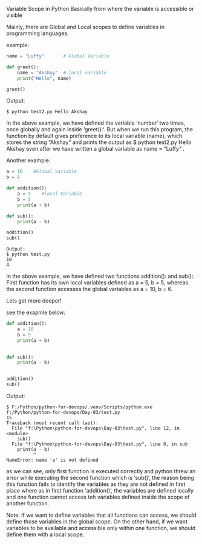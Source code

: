 Variable Scope in Python
Basically from where the variable is accessible or visible

Mainly, there are Global and Local scopes to define variables in programming languages.

example:

```python
name = "Luffy"       # Global Variable

def greet():
    name = "Akshay"  # local variable
    print("Hello", name)

greet()
```

Output:
```
$ python test2.py Hello Akshay
```

In the above example, we have defined the variable ‘number‘ two times, once globally and again inside ‘greet():‘. But when we run this program, the function by default gives preference to its local variable (name),
which stores the string “Akshay“ and prints the output as $ python test2.py Hello Akshay even after we have written a global variable as name = “Luffy“ .



Another example:
```python
a = 10    #Global Variable
b = 6

def addition(): 
    a = 5    #local Variable
    b = 5
    print(a + b)

def sub():
    print(a - b)

addition()
sub()

```

```
Output:
$ python test.py
10
4
```

In the above example, we have defined two functions addition(): and sub():. First function has its own local variables defined as a = 5, b = 5, 
whereas the second function accesses the global variables as a = 10, b = 6.



Lets get more deeper!

see the exapmle below:

```python
def addition():
    a = 10
    b = 5
    print(a + b)
    

def sub():
    print(a - b)


addition()
sub()

```

Output:
```
$ F:/Python/python-for-devops/.venv/Scripts/python.exe f:/Python/python-for-devops/Day-03/test.py
15
Traceback (most recent call last):
  File "f:\Python\python-for-devops\Day-03\test.py", line 12, in <module>
    sub()
  File "f:\Python\python-for-devops\Day-03\test.py", line 8, in sub
    print(a - b)
          ^
NameError: name 'a' is not defined
```

as we can see, only first function is executed correctly and python threw an error while executing the second function which is ‘sub()‘, the reason being this function fails to identify the variables as they are not defined in first place where as in first function ‘addition()‘,
the variables are defined locally and one function cannot access teh variables defined inside the scope of another function.

Note:
If we want to define variables that all functions can access, we should define those variables in the global scope. On the other hand, if we want variables to be available and accessible only within one function, we should define them with a local scope.
